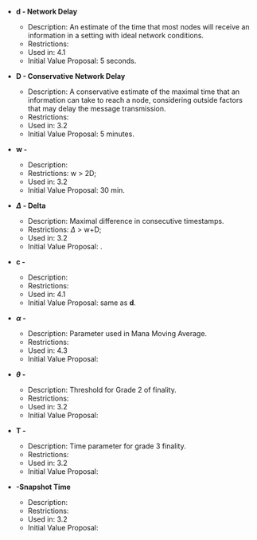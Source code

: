 

- **d - Network Delay**
	- Description: An estimate of the time that most nodes will receive an information in a setting with ideal network conditions.
	- Restrictions:
	- Used in: 4.1
	- Initial Value Proposal: 5 seconds.
	
- **D - Conservative Network Delay**
	- Description: A conservative estimate of the maximal time that an information can take to reach a node, considering outside factors that may delay the message transmission.
	- Restrictions:
	- Used in: 3.2
	- Initial Value Proposal: 5 minutes.

- **w -**
	- Description:
	- Restrictions: w > 2D;
	- Used in: 3.2
	- Initial Value Proposal: 30 min. 
	
- **$\Delta$ - Delta**
	- Description: Maximal difference in consecutive timestamps.
	- Restrictions: $\Delta$ > w+D;
	- Used in: 3.2
	- Initial Value Proposal: .
	
- **c -**
	- Description: 
	- Restrictions:
	- Used in: 4.1
	- Initial Value Proposal: same as **d**.

- **$\alpha$ -**
	- Description: Parameter used in Mana Moving Average.
	- Restrictions:
	- Used in: 4.3
	- Initial Value Proposal: 
	
- **$\theta$ -**
	- Description: Threshold for Grade 2 of finality.
	- Restrictions:
	- Used in: 3.2
	- Initial Value Proposal: 
	
- **T -**
	- Description: Time  parameter for grade 3 finality.
	- Restrictions:
	- Used in: 3.2
	- Initial Value Proposal: 
		
- **-Snapshot Time**
	- Description: 
	- Restrictions:
	- Used in: 3.2
	- Initial Value Proposal: 
<!--stackedit_data:
eyJoaXN0b3J5IjpbMTg2MjkwODk5NCwtMzA1MjgzMTEsLTE0MD
U0MDMxMTUsOTk1NTU2MDE3XX0=
-->